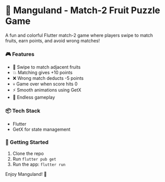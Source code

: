 # 🍒 Manguland - Match-2 Fruit Puzzle Game

A fun and colorful Flutter match-2 game where players swipe to match fruits, earn points, and avoid wrong matches!

### 🎮 Features
- 🍓 Swipe to match adjacent fruits
- 💥 Matching gives +10 points
- ❌ Wrong match deducts -5 points
- 💀 Game over when score hits 0
- ⚡ Smooth animations using GetX
- 🔄 Endless gameplay

### 📦 Tech Stack
- Flutter
- GetX for state management

### 🚀 Getting Started
1. Clone the repo
2. Run `flutter pub get`
3. Run the app: `flutter run`

Enjoy Manguland! 🎉
